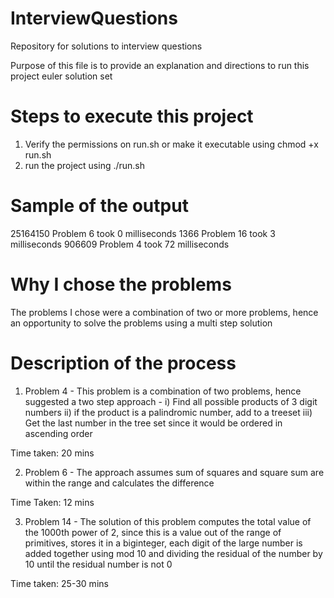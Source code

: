 # InterviewQuestions
Repository for solutions to interview questions

Purpose of this file is to provide an explanation and directions to run this project euler solution set

# Steps to execute this project
1) Verify the permissions on run.sh or make it executable using chmod +x run.sh
2) run the project using ./run.sh

# Sample of the output

25164150
Problem 6 took 0 milliseconds
1366
Problem 16 took 3 milliseconds
906609
Problem 4 took 72 milliseconds

# Why I chose the problems

The problems I chose were a combination of two or more problems, hence an opportunity to solve the problems using a multi step solution

# Description of the process

1) Problem 4 - This problem is a combination of two problems, hence suggested a two step approach -
i) Find all possible products of 3 digit numbers
ii) if the product is a palindromic number, add to a treeset
iii) Get the last number in the tree set since it would be ordered in ascending order

Time taken: 20 mins

2) Problem 6 - The approach assumes sum of squares and square sum are within the range and calculates the difference

Time Taken: 12 mins

3) Problem 14 - The solution of this problem computes the total value of the 1000th power of 2, since this is a value out of the range of primitives, 
stores it in a biginteger, each digit of the large number is added together using mod 10 and dividing the residual of the number by 10 until the residual number is not 0

Time taken: 25-30 mins 
